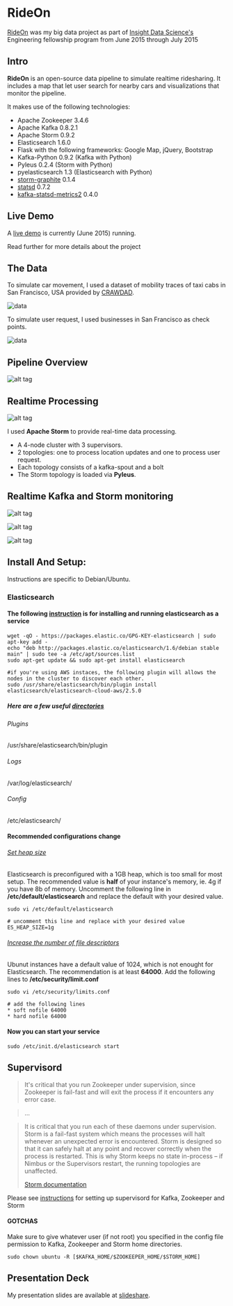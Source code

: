 RideOn
=================

[RideOn](http://mydiemho.link) was my big data project as part of [Insight Data Science's](http://insightdataengineering.com/) Engineering fellowship program from June 2015 through July 2015


## Intro
**RideOn** is an open-source data pipeline to simulate realtime ridesharing. It includes a map that let user search for nearby cars and visualizations that monitor the pipeline.

It makes use of the following technologies:
- Apache Zookeeper 3.4.6
- Apache Kafka 0.8.2.1
- Apache Storm 0.9.2
- Elasticsearch 1.6.0
- Flask with the following frameworks: Google Map, jQuery, Bootstrap
- Kafka-Python 0.9.2 (Kafka with Python)
- Pyleus 0.2.4 (Storm with Python)
- pyelasticsearch 1.3 (Elasticsearch with Python)
- [storm-graphite](https://github.com/verisign/storm-graphite) 0.1.4
- [statsd](https://github.com/etsy/statsd) 0.7.2
- [kafka-statsd-metrics2](https://github.com/airbnb/kafka-statsd-metrics2) 0.4.0

## Live Demo
A [live demo](http://mydiemho.link) is currently (June 2015) running.

Read further for more details about the project

## The Data

To simulate car movement, I used a dataset of mobility traces of taxi cabs in San Francisco, USA provided by [CRAWDAD](http://crawdad.org/epfl/mobility/).

![data](images/taxi_data.png)

To simulate user request, I used businesses in San Francisco as check points.

![data](images/user_data.png)

## Pipeline Overview
![alt tag](images/pipeline.png)

## Realtime Processing
![alt tag](images/storm.png)

I used **Apache Storm** to provide real-time data processing.

- A 4-node cluster with 3 supervisors.
- 2 topologies: one to process location updates and one to process user request.
- Each topology consists of a kafka-spout and a bolt
- The Storm topology is loaded via **Pyleus**.

## Realtime Kafka and Storm monitoring
![alt tag](images/monitoring1.png)

![alt tag](images/monitoring2.png)

![alt tag](images/kafka_monitoring.png)

## Install And Setup:

Instructions are specific to Debian/Ubuntu.

### Elasticsearch

#### The following [instruction](https://www.elastic.co/guide/en/elasticsearch/reference/current/setup-repositories.html) is for installing and running elasticsearch as a service

	wget -qO - https://packages.elastic.co/GPG-KEY-elasticsearch | sudo apt-key add -
	echo "deb http://packages.elastic.co/elasticsearch/1.6/debian stable main" | sudo tee -a /etc/apt/sources.list
	sudo apt-get update && sudo apt-get install elasticsearch
	
	#if you're using AWS instaces, the following plugin will allows the nodes in the cluster to discover each other.
	sudo /usr/share/elasticsearch/bin/plugin install elasticsearch/elasticsearch-cloud-aws/2.5.0

##### Here are a few useful [directories](https://www.elastic.co/guide/en/elasticsearch/reference/current/setup-dir-layout.html)

###### Plugins
/usr/share/elasticsearch/bin/plugin

###### Logs
/var/log/elasticsearch/

###### Config
/etc/elasticsearch/

#### Recommended configurations change

###### [Set heap size](https://www.elastic.co/guide/en/elasticsearch/guide/current/heap-sizing.html#_give_half_your_memory_to_lucene)

Elasticsearch is preconfigured with a 1GB heap, which is too small for most setup.  The recommended value is **half** of your instance's memory, ie. 4g if you have 8b of memory.  Uncomment the following line in **/etc/default/elasticsearch** and replace the default with your desired value.

	sudo vi /etc/default/elasticsearch
	
	# uncomment this line and replace with your desired value
	ES_HEAP_SIZE=1g
	
###### [Increase the number of file descriptors](https://www.elastic.co/guide/en/elasticsearch/guide/current/_file_descriptors_and_mmap.html)

Ubunut instances have a default value of 1024, which is not enought for Elasticsearch.  The recommendation is at least **64000**. Add the following lines to **/etc/security/limit.conf**
	
	sudo vi /etc/security/limits.conf
	
	# add the following lines 
	* soft nofile 64000
	* hard nofile 64000

#### Now you can start your service
	sudo /etc/init.d/elasticsearch start
	
## Supervisord

> It's critical that you run Zookeeper under supervision, since Zookeeper is fail-fast and will exit the process if it encounters any error case.

> ...
 
> It is critical that you run each of these daemons under supervision. Storm is a fail-fast system which means the processes will halt whenever an unexpected error is encountered. Storm is designed so that it can safely halt at any point and recover correctly when the process is restarted. This is why Storm keeps no state in-process – if Nimbus or the Supervisors restart, the running topologies are unaffected.
> 
> [Storm documentation](https://storm.apache.org/documentation/Setting-up-a-Storm-cluster.html)

Please see [instructions](notes/supervisordConfig.txt) for setting up supervisord for Kafka, Zookeeper and Storm

#### GOTCHAS
Make sure to give whatever user (if not root) you specified in the config file permission to Kafka, Zookeeper and Storm home directories.

	sudo chown ubuntu -R [$KAFKA_HOME/$ZOOKEEPER_HOME/$STORM_HOME]


## Presentation Deck
My presentation slides are available at [slideshare](http://www.slideshare.net/MsSophieHowl/my-ho-week5demo).


